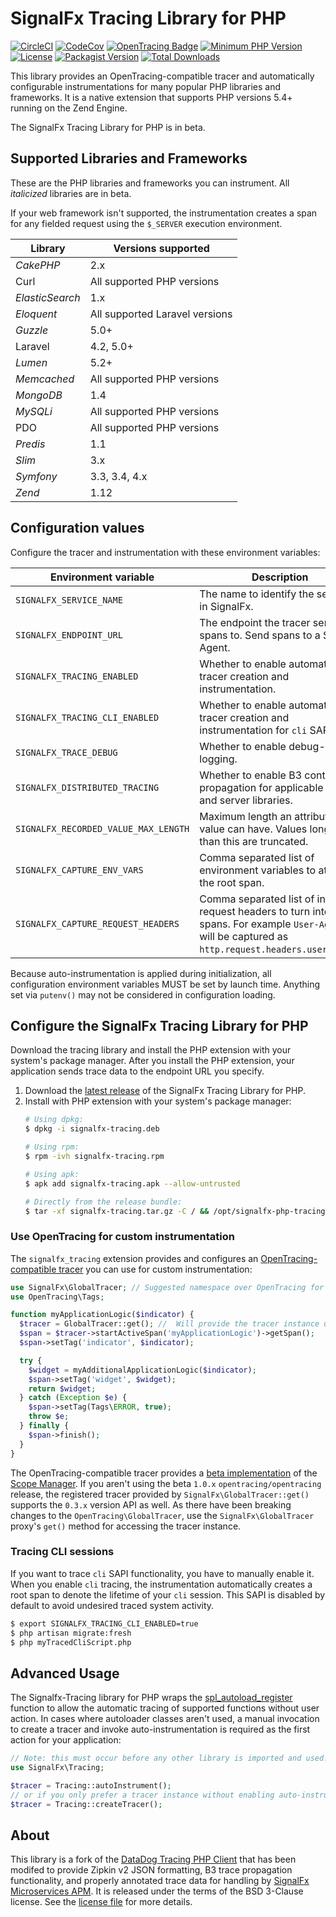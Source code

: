 # SignalFx Tracing Library for PHP

[![CircleCI](https://circleci.com/gh/signalfx/signalfx-php-tracing/tree/master.svg?style=svg)](https://circleci.com/gh/DataDog/dd-trace-php/tree/master)
[![CodeCov](https://codecov.io/gh/signalfx/signalfx-php-tracing/branch/master/graph/badge.svg?token=eXio8H7vwF)](https://codecov.io/gh/DataDog/dd-trace-php)
[![OpenTracing Badge](https://img.shields.io/badge/OpenTracing-enabled-blue.svg)](http://opentracing.io)
[![Minimum PHP Version](https://img.shields.io/badge/php-%3E%3D%205.4-8892BF.svg)](https://php.net/)
[![License](https://img.shields.io/badge/License-BSD%203--Clause-blue.svg)](LICENSE)
[![Packagist Version](https://img.shields.io/packagist/v/signalfx/signalfx-tracing.svg)](https://packagist.org/packages/signalfx/signalfx-tracing)
[![Total Downloads](https://img.shields.io/packagist/dt/signalfx/signalfx-tracing.svg)](https://packagist.org/packages/datadog/signalfx/signalfx-tracing)

This library provides an OpenTracing-compatible tracer and automatically
configurable instrumentations for many popular PHP libraries and frameworks.
It is a native extension that supports PHP versions 5.4+ running on the Zend Engine.

The SignalFx Tracing Library for PHP is in beta.

## Supported Libraries and Frameworks

These are the PHP libraries and frameworks you can instrument. All _italicized_
libraries are in beta.

If your web framework isn't supported, the instrumentation creates a span for
any fielded request using the `$_SERVER` execution environment.

| Library | Versions supported |
|---------|--------------------|
| _CakePHP_ | 2.x |
| Curl | All supported PHP versions |
| _ElasticSearch_ | 1.x |
| _Eloquent_ | All supported Laravel versions |
| _Guzzle_ | 5.0+ |
| Laravel | 4.2, 5.0+ |
| _Lumen_ | 5.2+ |
| _Memcached_ | All supported PHP versions |
| _MongoDB_ | 1.4 |
| _MySQLi_ | All supported PHP versions |
| PDO | All supported PHP versions |
| _Predis_ | 1.1 |
| _Slim_ | 3.x |
| _Symfony_ | 3.3, 3.4, 4.x |
| _Zend_ | 1.12 |

## Configuration values

Configure the tracer and instrumentation with these environment variables:

| Environment variable | Description | Default value |
|----------------------|-------------|---------------|
| `SIGNALFX_SERVICE_NAME` | The name to identify the service in SignalFx. | `'unnamed-php-service'` |
| `SIGNALFX_ENDPOINT_URL` | The endpoint the tracer sends spans to. Send spans to a Smart Agent. | `'http://localhost:9080/v1/trace'` |
| `SIGNALFX_TRACING_ENABLED` | Whether to enable automatic tracer creation and instrumentation. | `true` |
| `SIGNALFX_TRACING_CLI_ENABLED` | Whether to enable automatic tracer creation and instrumentation for `cli` SAPI. | `false` |
| `SIGNALFX_TRACE_DEBUG` | Whether to enable debug-level logging. | `false` |
| `SIGNALFX_DISTRIBUTED_TRACING` | Whether to enable B3 context propagation for applicable client and server libraries. | `true` |
| `SIGNALFX_RECORDED_VALUE_MAX_LENGTH` | Maximum length an attribute value can have. Values longer than this are truncated. | `1200` |
| `SIGNALFX_CAPTURE_ENV_VARS` | Comma separated list of environment variables to attach to the root span. | ` ` |
| `SIGNALFX_CAPTURE_REQUEST_HEADERS` | Comma separated list of incoming request headers to turn into spans. For example `User-Agent` will be captured as `http.request.headers.user_agent`. | ` ` |

Because auto-instrumentation is applied during initialization, all configuration
environment variables MUST be set by launch time. Anything set via `putenv()`
may not be considered in configuration loading.

## Configure the SignalFx Tracing Library for PHP

Download the tracing library and install the PHP extension with your system's
package manager. After you install the PHP extension, your application sends
trace data to the endpoint URL you specify.

1. Download the [latest release](https://github.com/signalfx/signalfx-php-tracing/releases/latest)
    of the SignalFx Tracing Library for PHP.
2. Install with PHP extension with your system's package manager:
    ```bash
    # Using dpkg:
    $ dpkg -i signalfx-tracing.deb

    # Using rpm:
    $ rpm -ivh signalfx-tracing.rpm

    # Using apk:
    $ apk add signalfx-tracing.apk --allow-untrusted

    # Directly from the release bundle:
    $ tar -xf signalfx-tracing.tar.gz -C / && /opt/signalfx-php-tracing/bin/post-install.sh
    ```

### Use OpenTracing for custom instrumentation

The `signalfx_tracing` extension provides and configures an
[OpenTracing-compatible tracer](https://github.com/opentracing/opentracing-php)
you can use for custom instrumentation:

```php
use SignalFx\GlobalTracer; // Suggested namespace over OpenTracing for GlobalTracer
use OpenTracing\Tags;

function myApplicationLogic($indicator) {
  $tracer = GlobalTracer::get(); //  Will provide the tracer instance used by provided instrumentations
  $span = $tracer->startActiveSpan('myApplicationLogic')->getSpan();
  $span->setTag('indicator', $indicator);

  try {
    $widget = myAdditionalApplicationLogic($indicator);
    $span->setTag('widget', $widget);
    return $widget;
  } catch (Exception $e) {
    $span->setTag(Tags\ERROR, true);
    throw $e;
  } finally {
    $span->finish();
  }
}
```

The OpenTracing-compatible tracer provides a
[ beta implementation](https://github.com/opentracing/opentracing-php/blob/1.0.0-beta6/src/OpenTracing/ScopeManager.php)
of the [Scope Manager](https://github.com/opentracing/specification/blob/master/rfc/scope_manager.md).
If you aren't using the beta `1.0.x` `opentracing/opentracing` release, the
registered tracer provided by `SignalFx\GlobalTracer::get()` supports the `0.3.x`
version API as well. As there have been breaking changes to the
`OpenTracing\GlobalTracer`, use the `SignalFx\GlobalTracer` proxy's `get()`
method for accessing the tracer instance.

### Tracing CLI sessions

If you want to trace `cli` SAPI functionality, you have to manually enable
it. When you enable `cli` tracing, the instrumentation automatically creates a
root span to denote the lifetime of your `cli` session. This SAPI is disabled
by default to avoid undesired traced system activity.

```bash
$ export SIGNALFX_TRACING_CLI_ENABLED=true
$ php artisan migrate:fresh
$ php myTracedCliScript.php
```

## Advanced Usage  

The Signalfx-Tracing library for PHP wraps the
[spl_autoload_register](https://www.php.net/manual/en/function.spl-autoload-register.php)
function to allow the automatic tracing of supported functions without user
action. In cases where autoloader classes aren't used, a manual invocation
to create a tracer and invoke auto-instrumentation is required as the first
action for your application:

```php
// Note: this must occur before any other library is imported and used!
use SignalFx\Tracing;

$tracer = Tracing::autoInstrument();
// or if you only prefer a tracer instance without enabling auto-instrumentation:
$tracer = Tracing::createTracer();
```

## About

This library is a fork of the [DataDog Tracing PHP Client](https://github.com/DataDog/dd-trace-php)
that has been modifed to provide Zipkin v2 JSON formatting, B3 trace propagation
functionality, and properly annotated trace data for handling by
[SignalFx Microservices APM](https://docs.signalfx.com/en/latest/apm/apm-overview/index.html).
It is released under the terms of the BSD 3-Clause license. See the
[license file](./LICENSE) for more details.
